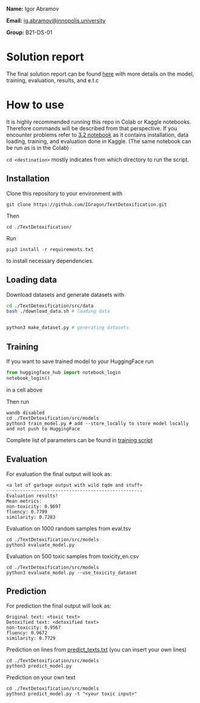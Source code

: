 **Name:** Igor Abramov

**Email:** ig.abramov@innopolis.university

**Group:** B21-DS-01

# Solution report

The final solution report can be found [here](reports/FinalSolutionReport.md) with more details on the model, training, evaluation, results, and e.t.c

# How to use

It is highly recommended running this repo in Colab or Kaggle notebooks. Therefore
commands will be described from that perspective. If you encounter problems refer to
[3.2 notebook](notebooks/3.2_Training_and_evaluating_paraphraser_within_module.ipynb) as it
contains installation, data loading, training, and evaluation done in Kaggle. (The same notebook can be run as is in the Colab)

``cd <destination>`` mostly indicates from which directory to run the script.

## Installation

Clone this repository to your environment with 

``git clone https://github.com/IGragon/TextDetoxification.git``

Then

``cd ./TextDetoxification/``

Run 

``pip3 install -r requirements.txt``

to install necessary dependencies.

## Loading data

Download datasets and generate datasets with

```bash
cd ./TextDetoxification/src/data
bash ./download_data.sh # loading data


python3 make_dataset.py # generating datasets
```

## Training 
If you want to save trained model to your HuggingFace run
```python
from huggingface_hub import notebook_login
notebook_login()
```
in a cell above

Then run 
```shell
wandb disabled
cd ./TextDetoxification/src/models
python3 train_model.py # add --store_locally to store model locally and not push to HuggingFace
```
Complete list of parameters can be found in [training script](src/models/train_model.py)

## Evaluation

For evaluation the final output will look as:
```
<a lot of garbage output with wild tqdm and stuff>
--------------------------------------------------
Evaluation results!
Mean metrics:
non-toxicity: 0.9697
fluency: 0.7799
similarity: 0.7283
```

Evaluation on 1000 random samples from eval.tsv

```shell
cd ./TextDetoxification/src/models
python3 evaluate_model.py
```

Evaluation on 500 toxic samples from toxicity_en.csv

```shell
cd ./TextDetoxification/src/models
python3 evaluate_model.py --use_toxicity_dataset
```

## Prediction

For prediction the final output will look as:
```
Original text: <toxic text>
Detoxified text: <detoxified text>
non-toxicity: 0.9567
fluency: 0.9672
similarity: 0.7729
```

Prediction on lines from [predict_texts.txt](src/models/predict_texts.txt) (you can insert your own lines)

```shell
cd ./TextDetoxification/src/models
python3 predict_model.py
```

Prediction on your own text
```shell
cd ./TextDetoxification/src/models
python3 predict_model.py -t "<your toxic input>"
```
